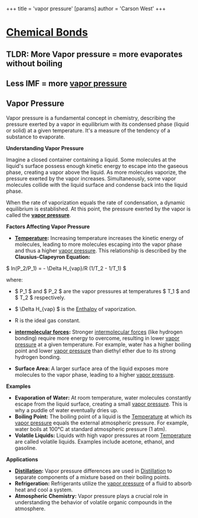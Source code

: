 +++
 title = 'vapor pressure'
[params]
	author = 'Carson West'
+++
# [Chemical Bonds](./../chemical-bonds/)

## TLDR: More Vapor pressure = more evaporates without boiling 
## Less IMF = more [vapor pressure](./../vapor-pressure/) 
## Vapor Pressure

Vapor pressure is a fundamental concept in chemistry, describing the pressure exerted by a vapor in equilibrium with its condensed phase (liquid or solid) at a given temperature. It's a measure of the tendency of a substance to evaporate.

**Understanding Vapor Pressure**

Imagine a closed container containing a liquid. Some molecules at the liquid's surface possess enough kinetic energy to escape into the gaseous phase, creating a vapor above the liquid. As more molecules vaporize, the pressure exerted by the vapor increases. Simultaneously, some vapor molecules collide with the liquid surface and condense back into the liquid phase.

When the rate of vaporization equals the rate of condensation, a dynamic equilibrium is established. At this point, the pressure exerted by the vapor is called the **[vapor pressure](./../vapor-pressure/)**.

**Factors Affecting Vapor Pressure**

* **[Temperature](./../temperature/):**  Increasing temperature increases the kinetic energy of molecules, leading to more molecules escaping into the vapor phase and thus a higher [vapor pressure](./../vapor-pressure/). This relationship is described by the **Clausius-Clapeyron Equation:**

 $ ln(P_2/P_1) = - \Delta H_{vap}/R (1/T_2 - 1/T_1) $ 

where:
*  $ P_1 $  and  $ P_2 $  are the vapor pressures at temperatures  $ T_1 $  and  $ T_2 $  respectively.
*  $ \Delta H_{vap} $  is the [Enthalpy](./../enthalpy/) of vaporization.
* R is the ideal gas constant.

* **[intermolecular forces](./../intermolecular-forces/):** Stronger [intermolecular forces](./../intermolecular-forces/) (like hydrogen bonding) require more energy to overcome, resulting in lower [vapor pressure](./../vapor-pressure/) at a given temperature. For example, water has a higher boiling point and lower [vapor pressure](./../vapor-pressure/) than diethyl ether due to its strong hydrogen bonding.

* **Surface Area:** A larger surface area of the liquid exposes more molecules to the vapor phase, leading to a higher [vapor pressure](./../vapor-pressure/).

**Examples**

* **Evaporation of Water:** At room temperature, water molecules constantly escape from the liquid surface, creating a small [vapor pressure](./../vapor-pressure/). This is why a puddle of water eventually dries up.
* **Boiling Point:** The boiling point of a liquid is the [Temperature](./../temperature/) at which its [vapor pressure](./../vapor-pressure/) equals the external atmospheric pressure. For example, water boils at 100°C at standard atmospheric pressure (1 atm).
* **Volatile Liquids:** Liquids with high vapor pressures at room [Temperature](./../temperature/) are called volatile liquids. Examples include acetone, ethanol, and gasoline.

**Applications**

* **[Distillation](./../distillation/):** Vapor pressure differences are used in [Distillation](./../distillation/) to separate components of a mixture based on their boiling points.
* **Refrigeration:** Refrigerants utilize the [vapor pressure](./../vapor-pressure/) of a fluid to absorb heat and cool a system.
* **Atmospheric Chemistry:** Vapor pressure plays a crucial role in understanding the behavior of volatile organic compounds in the atmosphere.
